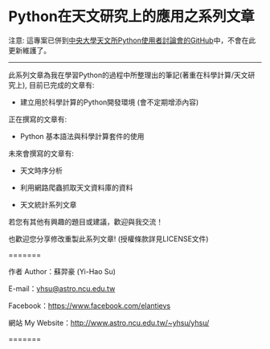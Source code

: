 Python在天文研究上的應用之系列文章
==================================

注意: 這專案已併到[中央大學天文所Python使用者討論會的GitHub](https://github.com/Astrohackers-TW/IANCUPythonAdventure/wiki/Python-%E5%9F%BA%E6%9C%AC%E8%AA%9E%E6%B3%95%E8%88%87%E7%A7%91%E5%AD%B8%E8%A8%88%E7%AE%97%E5%A5%97%E4%BB%B6%E7%9A%84%E4%BD%BF%E7%94%A8)中，不會在此更新維護了。

---

此系列文章為我在學習Python的過程中所整理出的筆記(著重在科學計算/天文研究上), 目前已完成的文章有:

- 建立用於科學計算的Python開發環境 (會不定期增添內容)

正在撰寫的文章有:

- Python 基本語法與科學計算套件的使用

未來會撰寫的文章有:

- 天文時序分析

- 利用網路爬蟲抓取天文資料庫的資料

- 天文統計系列文章

若您有其他有興趣的題目或建議，歡迎與我交流！

也歡迎您分享修改重製此系列文章! (授權條款詳見LICENSE文件)

=======

作者 Author：蘇羿豪 (Yi-Hao Su)

E-mail：yhsu@astro.ncu.edu.tw

Facebook：https://www.facebook.com/elantievs

網站 My Website：http://www.astro.ncu.edu.tw/~yhsu/yhsu/

=======
